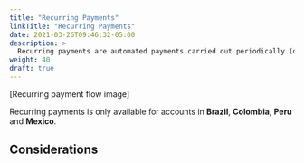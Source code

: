 ```yaml
---
title: "Recurring Payments"
linkTitle: "Recurring Payments"
date: 2021-03-26T09:46:32-05:00
description: >
  Recurring payments are automated payments carried out periodically (daily, monthly, or annually). They correspond to charges authorized by the customer of goods or services such as memberships, subscriptions, policies, or receipts with a fixed value.  
weight: 40
draft: true
---
```


[Recurring payment flow image]

Recurring payments is only available for accounts in **Brazil**, **Colombia**, **Peru** and **Mexico**.

## Considerations
